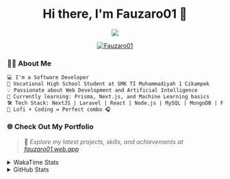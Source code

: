 <h1 align="center">Hi there, I'm Fauzaro01 👋</h1>

<p align="center">
  <img src="https://readme-typing-svg.herokuapp.com?font=Fira+Code&size=22&pause=1000&center=true&vCenter=true&width=460&lines=Full+Stack+Web+Developer;Self-Taught+Programmer;Always+Learning+New+Things;Love+to+Build+Cool+Stuff+😎" />
</p>

<p align="center">
  <a href="https://github.com/Fauzaro01">
    <img src="https://komarev.com/ghpvc/?username=Fauzaro01&label=Profile+views&color=blue&style=flat" alt="Fauzaro01" />
  </a>
</p>

### 👨‍💻 About Me

```txt
💻 I'm a Software Developer
🏫 Vocational High School Student at SMK TI Muhammadiyah 1 Cikampek
💡 Passionate about Web Development and Artificial Intelligence
🌱 Currently learning: Prisma, Next.js, and Machine Learning basics
🛠️ Tech Stack: NextJS | Laravel | React | Node.js | MySQL | MongoDB | PrismaJS
🎵 Lofi + Coding = Perfect combo 🎧
```


### 🌐 Check Out My Portfolio

> 📎 *Explore my latest projects, skills, and achievements at [fauzaro01.web.app](https://fauzaro01.web.app)*


<details>
  <summary>
     WakaTime Stats
  </summary>
  <br>
  
  <!--START_SECTION:waka-->

```txt
From: 10 September 2021 - To: 11 June 2025

Total Time: 880 hrs 37 mins

JavaScript          278 hrs 2 mins  ████████░░░░░░░░░░░░░░░░░   31.57 %
PHP                 178 hrs 17 mins █████░░░░░░░░░░░░░░░░░░░░   20.25 %
HTML                106 hrs 12 mins ███░░░░░░░░░░░░░░░░░░░░░░   12.06 %
Blade Template      85 hrs 52 mins  ██▒░░░░░░░░░░░░░░░░░░░░░░   09.75 %
EJS                 56 hrs 49 mins  █▓░░░░░░░░░░░░░░░░░░░░░░░   06.45 %
Java                41 hrs 50 mins  █▒░░░░░░░░░░░░░░░░░░░░░░░   04.75 %
CSS                 35 hrs 22 mins  █░░░░░░░░░░░░░░░░░░░░░░░░   04.02 %
JSON                31 hrs 42 mins  █░░░░░░░░░░░░░░░░░░░░░░░░   03.60 %
Python              13 hrs 52 mins  ▒░░░░░░░░░░░░░░░░░░░░░░░░   01.57 %
Other               6 hrs 36 mins   ▒░░░░░░░░░░░░░░░░░░░░░░░░   00.75 %
```

<!--END_SECTION:waka-->
</details>
<details>
  <summary>
    GitHub Stats
  </summary>
  <br>
  <div align="center">
    <img src="https://github-readme-stats.vercel.app/api?username=Fauzaro01&show_icons=true&theme=algolia" alt="Fauzaro01's GitHub Stats" style="margin: 20px;" />
    <img src="https://github-readme-streak-stats.herokuapp.com/?user=Fauzaro01&theme=algolia" alt="Fauzaro01's GitHub Streak" style="margin: 20px;" />
  </div>

  <div align="center">
    <img src="https://github-readme-stats.vercel.app/api?username=Fauzaro01&show_icons=true&locale=en&count_private=true&hide_rank=true&custom_title=My%20GitHub%20Stats&disable_animations=true&theme=algolia" alt="Fauzaro01's Stars" style="margin: 20px;" />
    <img src="https://github-readme-stats.vercel.app/api/top-langs/?username=Fauzaro01&langs_count=8&theme=algolia&layout=compact" alt="Top Languages" style="margin: 20px;" />
  </div>
</details>
